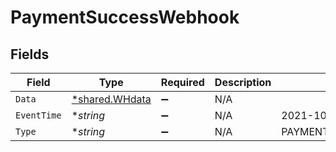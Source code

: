 # PaymentSuccessWebhook


## Fields

| Field                                                  | Type                                                   | Required                                               | Description                                            | Example                                                |
| ------------------------------------------------------ | ------------------------------------------------------ | ------------------------------------------------------ | ------------------------------------------------------ | ------------------------------------------------------ |
| `Data`                                                 | [*shared.WHdata](../../../pkg/models/shared/whdata.md) | :heavy_minus_sign:                                     | N/A                                                    |                                                        |
| `EventTime`                                            | **string*                                              | :heavy_minus_sign:                                     | N/A                                                    | 2021-10-07T19:42:44+05:30                              |
| `Type`                                                 | **string*                                              | :heavy_minus_sign:                                     | N/A                                                    | PAYMENT_SUCCESS_WEBHOOK                                |